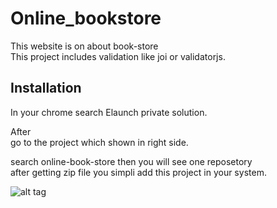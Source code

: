 # Online_bookstore


This website is on about book-store\
This project includes validation like joi or validatorjs.

## Installation

In your chrome search Elaunch private solution.

After\
go to the project which shown in right side.

search online-book-store then you will see one reposetory \
after getting zip file you simpli add this project in your system.

![alt tag](https://www.vectorlogo.zone/logos/nodejs/nodejs-icon.svg)
